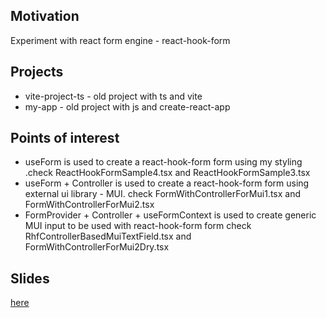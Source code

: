 <h2>Motivation</h2>
Experiment with react form engine - react-hook-form

<h2>Projects</h2>
<ul>
<li>vite-project-ts - old project with ts and vite</li>
<li>my-app - old project with js and create-react-app</li>
</ul>

<h2>Points of interest </h2>
<ul>
<li>useForm is used to create a react-hook-form form using my styling .check ReactHookFormSample4.tsx and ReactHookFormSample3.tsx</li>
<li>useForm + Controller is used to create a react-hook-form form using external ui library - MUI. check FormWithControllerForMui1.tsx and FormWithControllerForMui2.tsx</li>
<li>FormProvider + Controller + useFormContext is used to create generic MUI input to be used with react-hook-form form check RhfControllerBasedMuiTextField.tsx and FormWithControllerForMui2Dry.tsx</li>
</ul>

<h2>Slides</h2>
<a href = "https://docs.google.com/presentation/d/1GLSSNUtYLwGerqoUp8nsU2KD-v89aMbRq1p2vSOp4tc/edit?usp=sharing">here</a>

